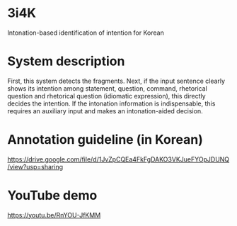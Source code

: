 # 3i4K
Intonation-based identification of intention for Korean

# System description
First, this system detects the fragments.
Next, if the input sentence clearly shows its intention among statement, question, command, rhetorical question and rhetorical question (idiomatic expression), this directly decides the intention.
If the intonation information is indispensable, this requires an auxiliary input and makes an intonation-aided decision.

# Annotation guideline (in Korean)
https://drive.google.com/file/d/1JvZpCQEa4FkFgDAKO3VKJueFYOpJDUNQ/view?usp=sharing

# YouTube demo
https://youtu.be/RnYOU-JfKMM
